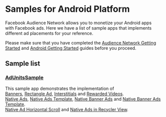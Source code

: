 Samples for Android Platform
============================

Facebook Audience Network allows you to monetize your Android apps with Facebook ads. Here we have a list of sample apps that implements different ad placements for your reference.

Please make sure that you have completed the [Audience Network Getting Started][1] and [Android Getting Started][2] guides before you proceed.

Sample list
-----------

### [AdUnitsSample](./AdUnitsSample)
This sample app demonstrates the implementation of<br/>
[Banners][3], [Rectangle Ad][3], [Interstitials][4] and [Rewarded Videos][8].<br/>
[Native Ads][5], [Native Ads Template][9], [Native Banner Ads][10] and [Native Banner Ads Template][9].<br/>
[Native Ad Horizontal Scroll][7] and [Native Ads in Recycler View][7].<br/>


[1]: https://developers.facebook.com/docs/audience-network/getting-started
[2]: https://developers.facebook.com/docs/audience-network/android
[3]: https://developers.facebook.com/docs/audience-network/android-banners
[4]: https://developers.facebook.com/docs/audience-network/android-interstitial
[5]: https://developers.facebook.com/docs/audience-network/android-native
[7]: https://developers.facebook.com/docs/audience-network/android/nativeadsmanager
[8]: https://developers.facebook.com/docs/audience-network/android/rewarded-video
[9]: https://developers.facebook.com/docs/audience-network/android/nativeadtemplate
[10]: https://developers.facebook.com/docs/audience-network/android-native-banner
